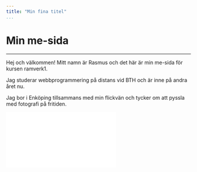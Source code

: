 ```yaml
---
title: "Min fina titel"
...
```

Min me-sida
=========================
---
Hej och välkommen!
Mitt namn är Rasmus och det här är min me-sida för kursen ramverk1.


Jag studerar webbprogrammering på distans vid BTH och är inne på andra året nu.


Jag bor i Enköping tillsammans med min flickvän och tycker om att pyssla med fotografi på fritiden.


![alt text][me]

[me]: cimage/img.php?src=pic.JPG&width=200 "Bild på mig"
